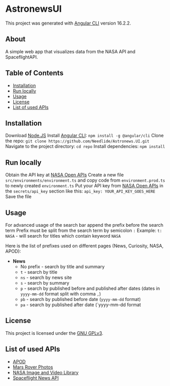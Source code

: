 # AstronewsUI

This project was generated with [Angular CLI](https://github.com/angular/angular-cli) version 16.2.2.

## About

A simple web app that visualizes data from the NASA API and SpaceflightAPI.

## Table of Contents
- [Installation](#installation)
- [Run locally](#run-locally)
- [Usage](#usage)
- [License](#license)
- [List of used APIs](#list-of-used-apis)

## Installation

Download [Node.JS](https://nodejs.org/en/download/package-manager)
Install [Angular CLI](https://angular.dev/tools/cli/setup-local): `npm install -g @angular/cli`
Clone the repo: `git clone https://github.com/Needlide/Astronews.UI.git`
Navigate to the project directory: `cd repo`
Install dependencies: `npm install`

## Run locally

Obtain the API key at [NASA Open APIs](https://api.nasa.gov/#signUp)
Create a new file `src/environments/environment.ts` and copy code from `environment.prod.ts` to newly created `environment.ts`
Put your API key from [NASA Open APIs](https://api.nasa.gov/#signUp) in the `secrets/api_key` section like this: `api_key: YOUR_API_KEY_GOES_HERE`
Save the file

## Usage

For advanced usage of the search bar append the prefix before the search term
Prefix must be split from the search term by semicolon `:`
Example: `t: NASA` - will search for titles which contain keyword `NASA`

Here is the list of prefixes used on different pages (News, Curiosity, NASA, APOD):

- **News**
  - No prefix - search by title and summary
  - `t` - search by title
  - `ns` - search by news site
  - `s` - search by summary
  - `p` - search by published before and published after dates (dates in `yyyy-mm-dd` format split with comma `,`)
  - `pb` - search by published before date (`yyyy-mm-dd` format)
  - `pa` - search by published after date (`yyyy-mm-dd format

## License

This project is licensed under the [GNU GPLv3](https://www.gnu.org/licenses/gpl-3.0.en.html).

## List of used APIs

- [APOD](https://github.com/nasa/apod-api)
- [Mars Rover Photos](https://api.nasa.gov/mars-photos/api/v1/rovers/curiosity/photos?sol=1000&api_key=DEMO_KEY)
- [NASA Image and Video Library](https://images.nasa.gov/docs/images.nasa.gov_api_docs.pdf)
- [Spaceflight News API](https://www.spaceflightnewsapi.net/)
